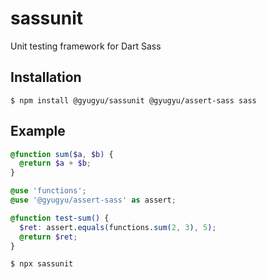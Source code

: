 # sassunit
Unit testing framework for Dart Sass

## Installation

```
$ npm install @gyugyu/sassunit @gyugyu/assert-sass sass
```

## Example

```scss
@function sum($a, $b) {
  @return $a + $b;
}
```

```scss
@use 'functions';
@use '@gyugyu/assert-sass' as assert;

@function test-sum() {
  $ret: assert.equals(functions.sum(2, 3), 5);
  @return $ret;
}
```

```
$ npx sassunit
```
